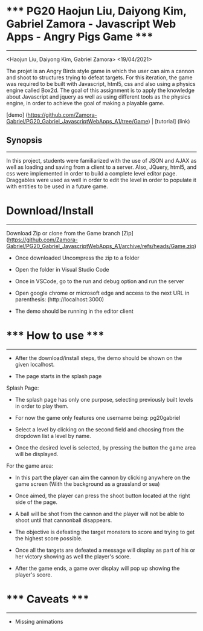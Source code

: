 # *** PG20 Haojun Liu, Daiyong Kim, Gabriel Zamora - Javascript Web Apps  - Angry Pigs Game ***
---------------------------------------
<Haojun Liu, Daiyong Kim, Gabriel Zamora>
<19/04/2021>

The projet is an Angry Birds style game in which the user can aim a cannon and shoot to structures trying to defeat targets.
For this iteration, the game was required to be built with Javascript, html5, css and also using a physics engine called Box2d.
The goal of this assignment is to apply the knowledge about Javascript and jquery as well as using different tools as the physics engine,
in order to achieve the goal of making a playable game.

[demo] (https://github.com/Zamora-Gabriel/PG20_Gabriel_JavascriptWebApps_A1/tree/Game) | [tutorial] (link)


## Synopsis
---------------
In this project, students were familiarized with the use of JSON and AJAX as well as loading and saving from a client to a server.
Also, JQuery, html5, and css were implemented in order to build a complete level editor page.
Draggables were used as well in order to edit the level in order to populate it with entities to be used in a future game.


# Download/Install
---------------------------------------

Download Zip or clone from the Game branch
[Zip] (https://github.com/Zamora-Gabriel/PG20_Gabriel_JavascriptWebApps_A1/archive/refs/heads/Game.zip)

- Once downloaded Uncompress the zip to a folder

- Open the folder in Visual Studio Code

- Once in VSCode, go to the run and debug option and run the server

- Open google chrome or microsoft edge and access to the next URL in parenthesis: 
(http://localhost:3000)

- The demo should be running in the editor client

# *** How to use ***
---------------------------------------

- After the download/install steps, the demo should be shown on the given localhost.

- The page starts in the splash page

Splash Page:

- The splash page has only one purpose, selecting previously built levels in order to play them.

- For now the game only features one username being: pg20gabriel

- Select a level by clicking on the second field and choosing from the dropdown list a level by name.

- Once the desired level is selected, by pressing the button the game area will be displayed.

For the game area:

- In this part the player can aim the cannon by clicking anywhere on the game screen (With the background as a grassland or sea)

- Once aimed, the player can press the shoot button located at the right side of the page.

- A ball will be shot from the cannon and the player will not be able to shoot until that cannonball disappears.

- The objective is defeating the target monsters to score and trying to get the highest score possible.

- Once all the targets are defeated a message will display as part of his or her victory showing as well the player's score.

- After the game ends, a game over display will pop up showing the player's score.



# *** Caveats ***
---------------------------------------

- Missing animations
